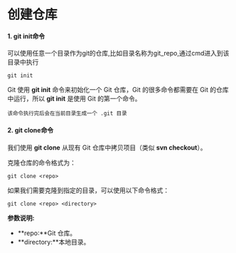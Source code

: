 

# 创建仓库

#### 1. git init命令

可以使用任意一个目录作为git的仓库,比如目录名称为git_repo,通过cmd进入到该目录中执行

~~~
git init
~~~

Git 使用 **git init** 命令来初始化一个 Git 仓库，Git 的很多命令都需要在 Git 的仓库中运行，所以 **git init** 是使用 Git 的第一个命令。

`该命令执行完后会在当前目录生成一个 .git 目录`

#### 2. git clone命令

我们使用 **git clone** 从现有 Git 仓库中拷贝项目（类似 **svn checkout**）。 

克隆仓库的命令格式为：

~~~
git clone <repo>
~~~

如果我们需要克隆到指定的目录，可以使用以下命令格式：

~~~
git clone <repo> <directory>
~~~

**参数说明:**

* **repo:**Git 仓库。
* **directory:**本地目录。
